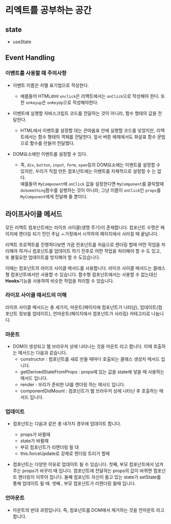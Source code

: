 # 리엑트를 공부하는 공간

## state

- useState

## Event Handling

### 이벤트를 사용할 때 주의사항

- 이벤트 이름은 카멜 표기법으로 작성한다.

  - 예를들어 HTMLdml `onclick`은 리액트에서는 `onClick`으로 작성해야 한다. 또한 `onkeyup`은 `onKeyUp`으로 작성해야한다.

- 이벤트에 실행할 자바스크립트 코드를 전달하는 것이 아니라, 함수 형태의 값을 전달한다.

  - HTML에서 이벤트를 설정할 대는 큰따옴표 안에 실행할 코드를 넣었지만, 리액트에서는 함수 형태의 객체를 전달한다. 앞서 버튼 예제에서도 화살표 함수 문법으로 함수를 만들어 전달했다.

- DOM요소에만 이벤트를 설정할 수 있다.
  - 즉, `div`, `button`, `input`, `form`, `span`등의 DOM요소에는 이벤트를 설정할 수 있지만, 우리가 직접 만든 컴포넌트에는 이벤트를 자체적으로 설정할 수 는 없다.  
    예를들어 `MyComponent`에 `onClick` 값을 설정한다면 `MyComponent`를 클릭할때 `doSomething`함수를 실행하는 것이 아니라, 그냥 이름이 `onClick`인 `props`를 `MyComponent`에게 전달해 줄 뿐이다.

## 라이프사이클 메서드

모든 리액트 컴포넌트에는 라이프 사이클(생명 주기)이 존재합니다. 컴포넌트 수명은 페이지에 랜더링 되기 전인 주닙 ㅗ가정에서 시작하여 페이지에서 사라질 때 끝납니다.

리액트 프로젝트를 진행하다보면 가끔 컨포넌트를 처음으로 렌더링 할때 어떤 작업을 처리해야 하거나 컴포넌트를 업데이트 하기 전후로 어떤 작업을 처리해야 할 수 도 있고, 또 불필요한 업데이트를 방지해야 할 수 도있습니다.

이때는 컴포넌트의 라이프 사이클 메서드를 사용합니다. 라이프 사이클 메서드는 클래스형 컴포넌트에서만 사용할 수 있습니다. 함수형 컴포넌트에서는 사용할 수 없는대신 **Hooks**기능을 사용하여 비슷한 작업을 처리할 수 있습니다.

### 라이프 사이클 매서드의 이해

라이프 사이클 메서드는 총 세가지, 마운트(페이지에 컴포넌트가 나타남), 업데이트(컴포넌트 정보를 업데이트), 언마운트(페이지에서 컴포넌트가 사라짐) 카테고리로 나눕니다.

### 마운트

- DOM이 생성되고 웹 브라우저 상에 나타나는 것을 마운트 라고 합니다. 이때 호출하는 메서드는 다음과 같습니다.
  - constructor : 컴포넌트를 새로 만들 때마다 호출되는 클래스 생성자 메서드 입니다.
  - getDerivedStateFromProps : props에 있는 값을 state에 넣을 때 사용하는 메서드 입니다.
  - render : 우리가 준비한 UI를 렌더링 하는 메서드 입니다.
  - componentDidMount : 컴포넌트가 웹 브라우저 상에 나타난 후 호출하는 메서드 입니다.

### 업데이트

- 컴포넌트는 다음과 같은 총 네가지 경우에 업데이트 합니다.

  - props가 바뀔때
  - state가 바뀔때
  - 부모 컴포넌트가 리렌더링 될 대
  - this.forceUpdate로 강제로 렌더링 트리거 할때

- 컴포넌트는 다양한 이유로 업데이트 될 수 있습니다. 첫째, 부모 컴포넌트에서 넘겨주는 props가 바꾸리 때 입니다. 컴포넌트에 전달하는 props의 값이 바뀌면 컴포넌트 렌더링이 이루어 집니다. 둘째 컴포넌트 자신이 들고 있는 state가 setState를 통해 업데이트 될 때. 셋째 , 부모 컴포넌트가 리렌더링 될때 입니다.

### 언마운트

- 마운트의 반대 과정입니다. 즉, 컴포넌트를 DOM에서 제거하는 것을 언마운트 라고 합니다.
